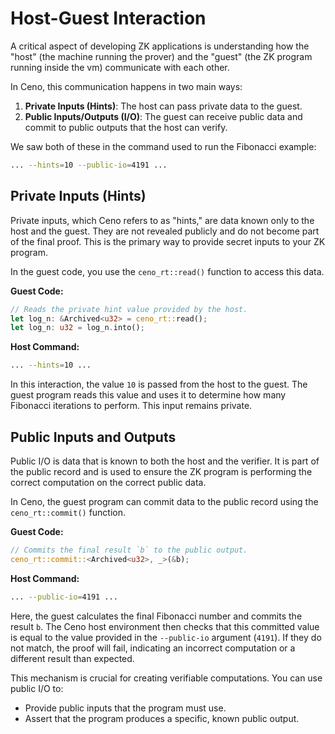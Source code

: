 # Host-Guest Interaction

A critical aspect of developing ZK applications is understanding how the "host" (the machine running the prover) and the "guest" (the ZK program running inside the vm) communicate with each other.

In Ceno, this communication happens in two main ways:
1.  **Private Inputs (Hints)**: The host can pass private data to the guest.
2.  **Public Inputs/Outputs (I/O)**: The guest can receive public data and commit to public outputs that the host can verify.

We saw both of these in the command used to run the Fibonacci example:

```sh
... --hints=10 --public-io=4191 ...
```

## Private Inputs (Hints)

Private inputs, which Ceno refers to as "hints," are data known only to the host and the guest. They are not revealed publicly and do not become part of the final proof. This is the primary way to provide secret inputs to your ZK program.

In the guest code, you use the `ceno_rt::read()` function to access this data.

**Guest Code:**
```rust
// Reads the private hint value provided by the host.
let log_n: &Archived<u32> = ceno_rt::read();
let log_n: u32 = log_n.into();
```

**Host Command:**
```sh
... --hints=10 ...
```

In this interaction, the value `10` is passed from the host to the guest. The guest program reads this value and uses it to determine how many Fibonacci iterations to perform. This input remains private.

## Public Inputs and Outputs

Public I/O is data that is known to both the host and the verifier. It is part of the public record and is used to ensure the ZK program is performing the correct computation on the correct public data.

In Ceno, the guest program can commit data to the public record using the `ceno_rt::commit()` function.

**Guest Code:**
```rust
// Commits the final result `b` to the public output.
ceno_rt::commit::<Archived<u32>, _>(&b);
```

**Host Command:**
```sh
... --public-io=4191 ...
```

Here, the guest calculates the final Fibonacci number and commits the result `b`. The Ceno host environment then checks that this committed value is equal to the value provided in the `--public-io` argument (`4191`). If they do not match, the proof will fail, indicating an incorrect computation or a different result than expected.

This mechanism is crucial for creating verifiable computations. You can use public I/O to:

- Provide public inputs that the program must use.
- Assert that the program produces a specific, known public output.
